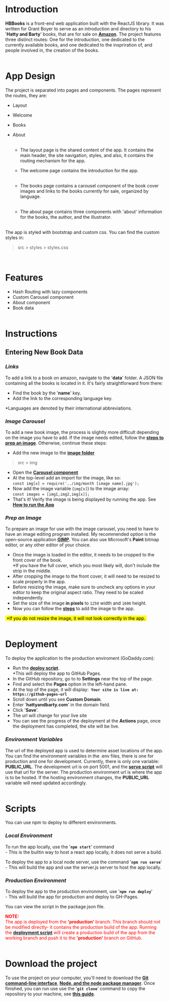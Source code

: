 # Introduction
__HBBooks__ is a front-end web application built with the ReactJS library. It was written for Grant Boyer to serve as an introduction and directory to his '__Hatty and Barty__' books, that are for sale on [__Amazon__](https://www.amazon.com/s?k=Hatty+Barty&i=stripbooks&rh=p_27%3AGrant+Boyer&s=relevanceexprank&Adv-Srch-Books-Submit.x=23&Adv-Srch-Books-Submit.y=6&unfiltered=1&ref=sr_adv_b). The project features three distinct routes: One for the introduction, one dedicated to the currently available books, and one dedicated to the inspriration of, and people involved in, the creation of the books.  
&nbsp;

# App Design
The project is separated into pages and components. The pages represent the routes, they are:  
* Layout
* Welcome
* Books
* About  
&nbsp;

  - The layout page is the shared content of the app. It contains the main header, the site navigation, styles, and also, it contains the routing mechanism for the app.
&nbsp;

  - The welcome page contains the introduction for the app.  
&nbsp;

  - The books page contains a carousel component of the book cover images and links to the books currently for sale, organized by language.  
&nbsp;

  - The about page contains three components with 'about' information for the books, the author, and the illustrator.  
&nbsp;

The app is styled with bootstrap and custom css. You can find the custom styles in:  
> src > styles > styles.css  

&nbsp;
# Features
* Hash Routing with lazy components
* Custom Carousel component
* About component
* Book data  
&nbsp;  

# Instructions
## Entering New Book Data

### *Links*
To add a link to a book on amazon, navigate to the '__data__' folder. A JSON file containing all the books is located in it. It's fairly straightforward from there:  
* Find the book by the '__name__' key.
* Add the link to the corresponding language key.  

*Languages are denoted by their international abbreviations.  

### *Image Carousel*
To add a new book image, the process is slightly more difficult depending on the image you have to add. If the image needs edited, follow the [__steps to prep an image__](#prep-an-image). Otherwise, continue these steps:  
* Add the new image to the [__image folder__](/src/img/)  
> src > img
* Open the [__Carousel component__](/src/components/Carousel.js)
* At the top-level add an import for the image, like so:  
  `const img[x] = require('../img/month [image name].jpg');` 
* Now add the image variable (`img[x]`) to the image array:  
`const images = [img1,img2,img[x]];`
* That's it! Verify the image is being displayed by running the app. See [__How to run the App__](#run-the-app-in-a-local-environment)

### *Prep an Image*
To prepare an image for use with the image carousel, you need to have to have an image editing program installed. My recommended option is the open-source application [__GIMP__](https://www.gimp.org/downloads/). You can also use Microsoft's __Paint__ bitmap editor, or any other editor of your choice.
* Once the image is loaded in the editor, it needs to be cropped to the front cover of the book.  
*If you have the full cover, which you most likely will, don't include the strip in the middle.
* After cropping the image to the front cover, it will need to be resized to scale properly in the app.
* Before resizing the image, make sure to uncheck any options in your editor to keep the original aspect ratio. They need to be scaled independently.
* Set the size of the image __in pixels__ to `1250` width and `1600` height.
* Now you can follow the [__steps__](#image-carousel) to add the image to the app.  

<mark>&nbsp;*If you do not resize the image, it will not look correctly in the app.&nbsp;</mark>  
&nbsp;

# Deployment
To deploy the application to the production enviroment (GoDaddy.com):
* Run the [__deploy script__](#production-environment).  
*This will deploy the app to GitHub Pages.
* In the GitHub repository, go to to __Settings__ near the top of the page.
* Find and select the __Pages__ option in the left-hand pane.
* At the top of the page, it will display: &nbsp;__`Your site is live at: https://github-pages-url`__
* Scroll down until you see __Custom Domain__.
* Enter '__hattyandbarty.com__' in the domain field.
* Click '__Save__'.
* The url will change for your live site
* You can see the progress of the deployment at the __Actions__ page, once the deployment has completed, the site will be live.  

### *Environment Variables*

The url of the deployed app is used to determine asset locations of the app. You can find the environment variables in the .env files, there is one for production and one for development. Currently, there is only one variable: __PUBLIC_URL__.  The development url is on port 5001, and the [__serve script__](#local-environment) will use that url for the server. The production environment url is where the app is to be hosted. If the hosting environment changes, the __PUBLIC_URL__ variable will need updated accordingly.  
&nbsp;

# Scripts
You can use npm to deploy to different environments.
### *Local Environment*

To run the app locally, use the '__`npm start`__' command  
\- This is the builtin way to host a react app locally, it does not serve a build.  

To deploy the app to a local node server, use the command '__`npm run serve`__'  
\- This will build the app and use the server.js server to host the app locally.
### *Production Environment*
To deploy the app to the production environment, use '__`npm run deploy`__'  
\- This will build the app for production and deploy to GH-Pages.  

You can view the script in the package.json file.  

<font color="red">__NOTE:__  
The app is deployed from the __'production'__ branch. This branch should not be modified directly- it contains the production build of the app. Running the [__deployment script__](#production-environment) will create a production build of the app from the working branch and push it to the __'production'__ branch on GitHub.
</font>  
&nbsp;

# Download the project

To use the project on your computer, you'll need to download the [__Git command-line interface__](https://git-scm.com/downloads), [__Node, and the node package manager__](https://nodejs.org/en/download/). Once finished, you can run use use the '__`git clone`__' command to copy the repository to your machine, see [__this guide__](https://docs.github.com/en/repositories/creating-and-managing-repositories/cloning-a-repository).


